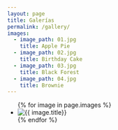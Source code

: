 ```yaml
---
layout: page
title: Galerías
permalink: /gallery/
images: 
  - image_path: 01.jpg
    title: Apple Pie
  - image_path: 02.jpg
    title: Birthday Cake
  - image_path: 03.jpg
    title: Black Forest
  - image_path: 04.jpg
    title: Brownie
---
```


<ul class="photo-gallery">
  {% for image in page.images %}
    <li><img src="{{ image.image_path }}" alt="{{ image.title}}"/></li>
  {% endfor %}
</ul>
